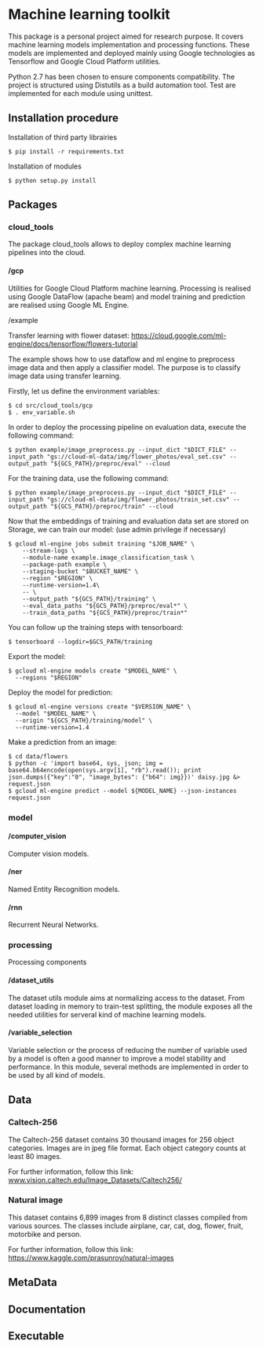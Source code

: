 # Machine learning toolkit

This package is a personal project aimed for research purpose. It covers machine learning models implementation and 
processing functions. These models are implemented and deployed mainly using Google technologies as Tensorflow and
Google Cloud Platform utilities.

Python 2.7 has been chosen to ensure components compatibility. The project is structured using Distutils as a build 
automation tool. Test are implemented for each module using unittest.

## Installation procedure

Installation of third party librairies
```
$ pip install -r requirements.txt
```

Installation of modules
```
$ python setup.py install
```

## Packages

### cloud_tools

The package cloud_tools allows to deploy complex machine learning pipelines into the cloud.

#### /gcp

Utilities for Google Cloud Platform machine learning. Processing is realised using Google DataFlow (apache beam) and 
model training and prediction are realised using Google ML Engine.

/example 

Transfer learning with flower dataset: https://cloud.google.com/ml-engine/docs/tensorflow/flowers-tutorial

The example shows how to use dataflow and ml engine to preprocess image data and then apply a classifier model. The 
purpose is to classify image data using transfer learning.

Firstly, let us define the environment variables:
```
$ cd src/cloud_tools/gcp 
$ . env_variable.sh
```

In order to deploy the processing pipeline on evaluation data, execute the following command:
```
$ python example/image_preprocess.py --input_dict "$DICT_FILE" --input_path "gs://cloud-ml-data/img/flower_photos/eval_set.csv" --output_path "${GCS_PATH}/preproc/eval" --cloud
```

For the training data, use the following command:
```
$ python example/image_preprocess.py --input_dict "$DICT_FILE" --input_path "gs://cloud-ml-data/img/flower_photos/train_set.csv" --output_path "${GCS_PATH}/preproc/train" --cloud
```

Now that the embeddings of training and evaluation data set are stored on Storage, we can train our model:
(use admin privilege if necessary)
```
$ gcloud ml-engine jobs submit training "$JOB_NAME" \
    --stream-logs \
    --module-name example.image_classification_task \
    --package-path example \
    --staging-bucket "$BUCKET_NAME" \
    --region "$REGION" \
    --runtime-version=1.4\
    -- \
    --output_path "${GCS_PATH}/training" \
    --eval_data_paths "${GCS_PATH}/preproc/eval*" \
    --train_data_paths "${GCS_PATH}/preproc/train*"
```

You can follow up the training steps with tensorboard:
```
$ tensorboard --logdir=$GCS_PATH/training
```

Export the model:
```
$ gcloud ml-engine models create "$MODEL_NAME" \
  --regions "$REGION"
```

Deploy the model for prediction:
```
$ gcloud ml-engine versions create "$VERSION_NAME" \
  --model "$MODEL_NAME" \
  --origin "${GCS_PATH}/training/model" \
  --runtime-version=1.4
```

Make a prediction from an image:
```
$ cd data/flowers
$ python -c 'import base64, sys, json; img = base64.b64encode(open(sys.argv[1], "rb").read()); print json.dumps({"key":"0", "image_bytes": {"b64": img}})' daisy.jpg &> request.json
$ gcloud ml-engine predict --model ${MODEL_NAME} --json-instances request.json
```

### model

#### /computer_vision

Computer vision models.

#### /ner

Named Entity Recognition models.

#### /rnn

Recurrent Neural Networks.

### processing

Processing components

#### /dataset_utils

The dataset utils module aims at normalizing access to the dataset.
From dataset loading in memory to train-test splitting, the module exposes all 
the needed utilities for serveral kind of machine learning models.

#### /variable_selection

Variable selection or the process of reducing the number of variable used by a model is
often a good manner to improve a model stability and performance. In this module, several
methods are implemented in order to be used by all kind of models.

## Data

### Caltech-256

The Caltech-256 dataset contains 30 thousand images for 256 object categories. Images are in jpeg file format. Each 
object category counts at least 80 images.

For further information, follow this link: www.vision.caltech.edu/Image_Datasets/Caltech256/

### Natural image

This dataset contains 6,899 images from 8 distinct classes 
compiled from various sources. The classes include airplane,
car, cat, dog, flower, fruit, motorbike and person. 

For further information, follow this link: https://www.kaggle.com/prasunroy/natural-images

## MetaData

## Documentation

## Executable

